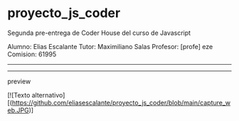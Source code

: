 # proyecto_js_coder
Segunda pre-entrega de Coder House del curso de Javascript

Alumno: Elias Escalante
Tutor: Maximiliano Salas
Profesor: [profe] eze
Comision: 61995

----

----

preview

[![Texto alternativo][(https://github.com/eliasescalante/proyecto_js_coder/blob/main/capture_web.JPG)]
